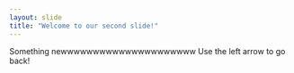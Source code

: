 ```yaml
---
layout: slide
title: "Welcome to our second slide!"
---
```

Something newwwwwwwwwwwwwwwwwwwww
Use the left arrow to go back!
